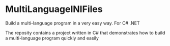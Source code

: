 # MultiLanguageINIFiles
Build a multi-language program in a very easy way. For C# .NET

The reposity contains a project written in C# that demonstrates how to build a multi-language program quickly and easily
